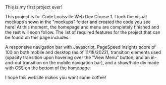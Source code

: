 This is my first project ever!

This project is for Code Louisville Web Dev Course 1. I took the visual mockups shown in the "mockups" folder and created the code you see here! At this moment, the homepage and menu are completely finished and the rest will soon follow. The list of required features for the project that can be found on this page includes:

A responsive navigation bar with Javascript, PageSpeed Insights score of 100 on both mobile and desktop (as of 11/18/2022), transition elements used (opacity transition upon hovering over the "View Menu" button, and an in-and-out transition on the mobile navigation bar), and a show/hide div made with CSS on the bottom of the homepage.

I hope this website makes you want some coffee!